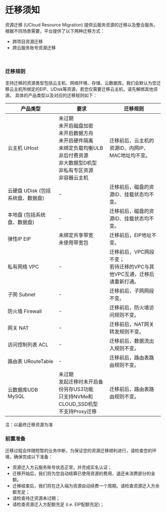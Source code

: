 # 迁移须知

资源迁移 (UCloud Resource Migration) 提供云服务资源的迁移以及整合服务。根据不同场景需要，平台提供了以下两种迁移方式：

- 跨项目资源迁移 
- 跨云服务账号资源迁移

<br>

### 迁移规则
支持迁移的资源类型包括云主机、网络环境、存储、云数据库。我们会默认为您迁移云主机所绑定的EIP、UDisk等资源，若您仅需要迁移云主机，请先解绑其他资源。
具体的产品类型以及对应的迁移规则如下：

| 产品类型 | 要求 | 迁移规则 |
| --- | --- | --- |
| 云主机 UHost | 未过期 <br> 未开启磁盘加密 <br> 未开启数据方舟 <br> 未开启硬件隔离 <br> 未绑定负载均衡ULB <br> 非后付费资源 <br> 非大数据型D机型 <br> 非私有专区资源 <br> 非容器云主机| 迁移前后，云主机的资源ID、内网IP、MAC地址均不变。 |
| 云硬盘 UDisk (包括系统盘、数据盘) | - | 迁移前后，磁盘的资源ID、挂载状态均不变。 |
| 本地盘 (包括系统盘、数据盘) | - | 迁移前后，磁盘的资源ID、挂载状态均不变。 |
| 弹性IP EIP | 未绑定共享带宽 <br> 未使用带宽包 | 迁移前后，EIP地址不变。 |
| 私有网络 VPC | - | 迁移前后，VPC网段不变；<br> 若待迁移的VPC与其他VPC互通，迁移后请重新打通。 |
| 子网 Subnet	| - | 迁移前后，子网网段不变。 |
| 防火墙 Firewall	| - | 迁移前后，防火墙访问规则不变。 |
| 网关 NAT | - | 迁移前后，NAT网关转发规则不变。 |
| 访问控制列表 ACL | - | 迁移前后，数据流出入规则不变。 |
| 路由表 URouteTable | - | 迁移前后，路由表路由规则不变。 |
| 云数据库UDB MySQL | 未过期 <br> 发起迁移时未开启备份另存US3功能 <br>只支持NVMe和CLOUD_SSD机型 <br> 不支持Proxy迁移 | 迁移前后，路由表路由规则不变。 |

 注：以最终迁移资源为准
<br>

### 前置准备

迁移过程会伴随短暂的业务中断，为保证您的资源迁移顺利进行，请检查您的环境，确保完成以下准备：
- 资源迁入方云服务账号状态正常，并完成实名认证；
- 迁移开始后，我们将为您自动结算已使用资源的费用，退还未消费部分的金额。
- 迁移结束后，我们将在迁入端为资源自动续费一个周期。请检查资源迁入方余额充足；
- 请检查待迁资源未过期；
- 请检查资源迁入方配额充足 (i.e. EIP配额充足)；


  
